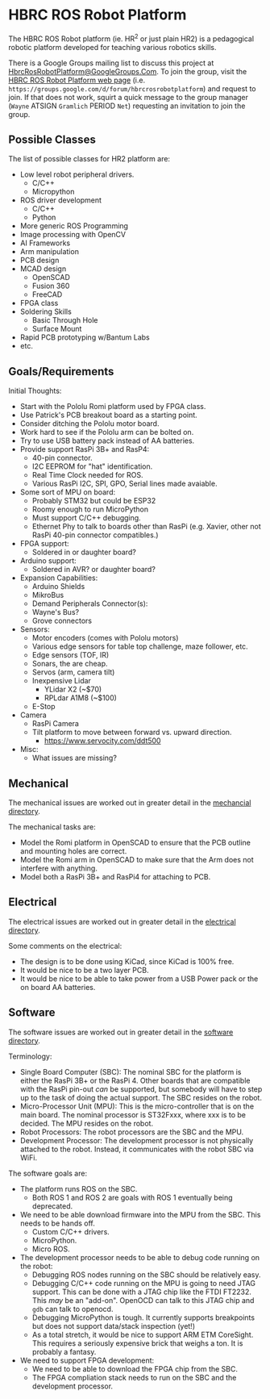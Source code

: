 # HBRC ROS Robot Platform

The HBRC ROS Robot platform (ie. HR<Sup>2</Sup> or just plain HR2) is a
pedagogical robotic platform developed for teaching various robotics skills.

There is a Google Groups mailing list to discuss this project at
[HbrcRosRobotPlatform@GoogleGroups.Com](mailto:HbrcRosRobotPlatform@GoogleGroups.Com).
To join the group, visit the
[HBRC ROS Robot Platform web page](https://groups.google.com/d/forum/hbrcrosrobotplatform)
(i.e. `https://groups.google.com/d/forum/hbrcrosrobotplatform`) and request to join.
If that does not work, squirt a quick message to the group manager
(`Wayne` ATSIGN `Gramlich` PERIOD `Net`) requesting an invitation to join
the group.

## Possible Classes

The list of possible classes for HR2 platform are:

* Low level robot peripheral drivers.
  * C/C++
  * Micropython
* ROS driver development
  * C/C++
  * Python
* More generic ROS Programming
* Image processing with OpenCV
* AI Frameworks
* Arm manipulation
* PCB design
* MCAD design
  * OpenSCAD
  * Fusion 360
  * FreeCAD
* FPGA class
* Soldering Skills
  * Basic Through Hole
  * Surface Mount
* Rapid PCB prototyping w/Bantum Labs
* etc.

## Goals/Requirements

Initial Thoughts:

* Start with the Pololu Romi platform used by FPGA class.
* Use Patrick's PCB breakout board as a starting point.
* Consider ditching the Pololu motor board.
* Work hard to see if the Pololu arm can be bolted on.
* Try to use USB battery pack instead of AA batteries.
* Provide support RasPi 3B+ and RasP4:
  * 40-pin connector.
  * I2C EEPROM for "hat" identification.
  * Real Time Clock needed for ROS.
  * Various RasPi I2C, SPI, GPO, Serial lines made avaiable.
* Some sort of MPU on board:
  * Probably STM32 but could be ESP32
  * Roomy enough to run MicroPython
  * Must support C/C++ debugging.
  * Ethernet Phy to talk to boards other than RasPi
    (e.g. Xavier, other not RasPi 40-pin connector compatibles.)
* FPGA support:
  * Soldered in or daughter board?
* Arduino support:
  * Soldered in AVR? or daughter board?
* Expansion Capabilities:
  * Arduino Shields
  * MikroBus
  * Demand Peripherals Connector(s):
  * Wayne's Bus?
  * Grove connectors
* Sensors:
  * Motor encoders (comes with Pololu motors)
  * Various edge sensors for table top challenge, maze follower, etc.
  * Edge sensors (TOF, IR)
  * Sonars, the are cheap.
  * Servos (arm, camera tilt)
  * Inexpensive Lidar
    * YLidar X2 (~$70)
    * RPLdar A1M8 (~$100)
  * E-Stop
* Camera
  * RasPi Camera
  * Tilt platform to move between forward vs. upward direction.
    * https://www.servocity.com/ddt500
* Misc:
  * What issues are missing?

## Mechanical

The mechanical issues are worked out in greater detail in the
[mechancial directory](mechanical/README.md).

The mechanical tasks are:

* Model the Romi platform in OpenSCAD to ensure that the PCB outline
  and mounting holes are correct.
* Model the Romi arm in OpenSCAD to make sure that the Arm does not
  interfere with anything.
* Model both a RasPi 3B+ and RasPi4 for attaching to PCB.

## Electrical

The electrical issues are worked out in greater detail in the
[electrical directory](electrical/README.md).

Some comments on the electrical:

* The design is to be done using KiCad, since KiCad is 100% free.
* It would be nice to be a two layer PCB.
* It would be nice to be able to take power from a USB Power pack
  or the on board AA batteries.

## Software

The software issues are worked out in greater detail in the
[software directory](software/README.md).

Terminology:

* Single Board Computer (SBC):
  The nominal SBC for the platform is either the RasPi 3B+
  or the RasPi 4.  Other boards that are compatible with the RasPi
  pin-out *can* be supported, but somebody will have to step up to
  the task of doing the actual support.  The SBC resides on the robot.
* Micro-Processor Unit (MPU):
  This is the micro-controller that is on the main board.
  The nominal processor is ST32Fxxx, where xxx is to be decided.
  The MPU resides on the robot.
* Robot Processors: The robot processors are the SBC and the MPU.
* Development Processor: The development processor is not physically
  attached to the robot.  Instead, it communicates with the robot SBC
  via WiFi.

The software goals are:

* The platform runs ROS on the SBC.
  * Both ROS 1 and ROS 2 are goals with ROS 1 eventually being
    deprecated.
* We need to be able download firmware into the MPU from the SBC.
  This needs to be hands off.
  * Custom C/C++ drivers.
  * MicroPython.
  * Micro ROS.
* The development processor needs to be able to debug code
  running on the robot:
  * Debugging ROS nodes running on the SBC should be relatively easy.
  * Debugging C/C++ code running on the MPU is going to need JTAG
    support.  This can be done with a JTAG chip like the FTDI FT2232.
    This *may* be an "add-on".  OpenOCD can talk to this JTAG chip
    and `gdb` can talk to openocd.
  * Debugging MicroPython is tough.  It currently supports breakpoints
    but does not support data/stack inspection (yet!)
  * As a total stretch, it would be nice to support ARM ETM CoreSight.
    This requires a seriously expensive brick that weighs a ton.
    It is probably a fantasy.
* We need to support FPGA development:
  * We need to be able to download the FPGA chip from the SBC.
  * The FPGA compliation stack needs to run on the SBC and the development
    processor.

